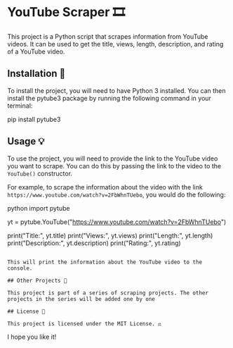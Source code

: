# YouTube Scraper 🎞️

This project is a Python script that scrapes information from YouTube videos. It can be used to get the title, views, length, description, and rating of a YouTube video.

## Installation 💾

To install the project, you will need to have Python 3 installed. You can then install the pytube3 package by running the following command in your terminal:


pip install pytube3


## Usage 💡

To use the project, you will need to provide the link to the YouTube video you want to scrape. You can do this by passing the link to the video to the `YouTube()` constructor.

For example, to scrape the information about the video with the link `https://www.youtube.com/watch?v=2FbWhnTUebo`, you would do the following:

python
import pytube

yt = pytube.YouTube("https://www.youtube.com/watch?v=2FbWhnTUebo")

print("Title:", yt.title)
print("Views:", yt.views)
print("Length:", yt.length)
print("Description:", yt.description)
print("Rating:", yt.rating)
```

This will print the information about the YouTube video to the console.

## Other Projects 🔗

This project is part of a series of scraping projects. The other projects in the series will be added one by one

## License 📝

This project is licensed under the MIT License. ⚖️
```

I hope you like it!
